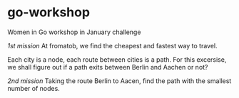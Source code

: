 # go-workshop
Women in Go workshop in January challenge 


*1st mission*
At fromatob, we find the cheapest and fastest way to travel. 

Each city is a node, each route between cities is a path. 
For this excersise, we shall figure out if a path exits between Berlin and Aachen or not? 

*2nd mission* 
Taking the route Berlin to Aacen, find the path with the smallest number of nodes. 
